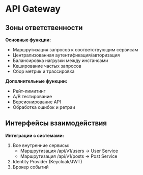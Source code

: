 # API Gateway

## Зоны ответственности

 **Основные функции:**
- Маршрутизация запросов к соответствующим сервисам
- Централизованная аутентификация/авторизация
- Балансировка нагрузки между инстансами
- Кеширование частых запросов
- Сбор метрик и трассировка

 **Дополнительные функции:**
- Рейт-лимитинг
- A/B тестирование
- Версионирование API
- Обработка ошибок и ретраи

## Интерфейсы взаимодействия

 **Интеграции с системами:**
1. Все внутренние сервисы:
   - Маршрутизация /api/v1/users → User Service
   - Маршрутизация /api/v1/posts → Post Service
2. Identity Provider (Keycloak/JWT)
3. Брокер событий